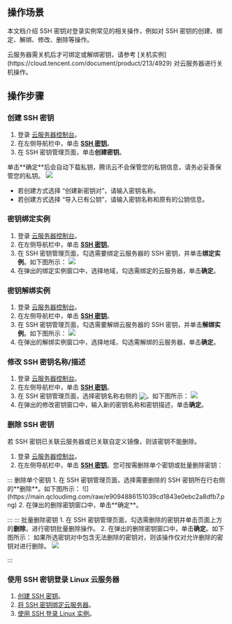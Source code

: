 ## 操作场景
本文档介绍 SSH 密钥对登录实例常见的相关操作，例如对 SSH 密钥的创建、绑定、解绑、修改、删除等操作。


<dx-alert infotype="notice" title="">
云服务器需关机后才可绑定或解绑密钥，请参考 [关机实例](https://cloud.tencent.com/document/product/213/4929) 对云服务器进行关机操作。
</dx-alert>



## 操作步骤

### 创建 SSH 密钥[](id:creatSSH)
 1. 登录 [云服务器控制台](https://console.cloud.tencent.com/cvm/)。
 2. 在左侧导航栏中，单击 **[SSH 密钥](https://console.cloud.tencent.com/cvm/sshkey)**。
 3. 在 SSH 密钥管理页面，单击**创建密钥**。
<dx-alert infotype="notice" title="">
单击**确定**后会自动下载私钥，腾讯云不会保管您的私钥信息，请务必妥善保管您的私钥。
</dx-alert>
<img src="https://main.qcloudimg.com/raw/c6670263e32491f583d1bf0a31e19ce7.png">
  <ul>
  <li> 若创建方式选择 “创建新密钥对”，请输入密钥名称。</li>
  <li>若创建方式选择 “导入已有公钥”，请输入密钥名称和原有的公钥信息。</li>
	</ul>



### 密钥绑定实例[](id:bindingSSH)
 1. 登录 [云服务器控制台](https://console.cloud.tencent.com/cvm/)。
 2. 在左侧导航栏中，单击 **[SSH 密钥](https://console.cloud.tencent.com/cvm/sshkey)**。
 3. 在 SSH 密钥管理页面，勾选需要绑定云服务器的 SSH 密钥，并单击**绑定实例**。如下图所示：
![](https://main.qcloudimg.com/raw/454857fb36fc098e3de5d7987a8b9c46.png)
 4. 在弹出的绑定实例窗口中，选择地域，勾选需绑定的云服务器，单击**确定**。


### 密钥解绑实例
 1. 登录 [云服务器控制台](https://console.cloud.tencent.com/cvm/)。
 2. 在左侧导航栏中，单击 **[SSH 密钥](https://console.cloud.tencent.com/cvm/sshkey)**。
 3. 在 SSH 密钥管理页面，勾选需要解绑云服务器的 SSH 密钥，并单击**解绑实例**。如下图所示：
![](https://main.qcloudimg.com/raw/6b84f5c8a8460f435444044726404991.png)
 4. 在弹出的解绑实例窗口中，选择地域，勾选需解绑的云服务器，单击**确定**。


### 修改 SSH 密钥名称/描述
 1. 登录 [云服务器控制台](https://console.cloud.tencent.com/cvm/)。
 2. 在左侧导航栏中，单击 **[SSH 密钥](https://console.cloud.tencent.com/cvm/sshkey)**。
 3. 在 SSH 密钥管理页面，选择密钥名称右侧的 <img  style="margin:-3px 0px" src="https://main.qcloudimg.com/raw/9db81482f9242417d94a04f314b42b19.png"/>。如下图所示：
![](https://main.qcloudimg.com/raw/d6392148e08a8a6c527dd5aae0088eaf.png)
 4. 在弹出的修改密钥窗口中，输入新的密钥名称和密钥描述，单击**确定**。

### 删除 SSH 密钥

<dx-alert infotype="notice" title="">
若 SSH 密钥已关联云服务器或已关联自定义镜像，则该密钥不能删除。
</dx-alert>


1. 登录 [云服务器控制台](https://console.cloud.tencent.com/cvm/)。
2. 在左侧导航栏中，单击 **[SSH 密钥](https://console.cloud.tencent.com/cvm/sshkey)**。您可按需删除单个密钥或批量删除密钥：
<dx-tabs>
::: 删除单个密钥
    1. 在 SSH 密钥管理页面，选择需要删除的 SSH 密钥所在行右侧的**删除**。如下图所示：
![](https://main.qcloudimg.com/raw/e9094886151039cd1843e0ebc2a8dfb7.png)
    2. 在弹出的删除密钥窗口中，单击**确定**。
    
:::
::: 批量删除密钥
    1. 在 SSH 密钥管理页面，勾选需删除的密钥并单击页面上方的**删除**，进行密钥批量删除操作。
    2. 在弹出的删除密钥窗口中，单击**确定**。如下图所示：
    如果所选密钥对中包含无法删除的密钥对，则该操作仅对允许删除的密钥对进行删除。
		![](https://main.qcloudimg.com/raw/568387aa0a8a59c5a34c61ae3193c921.png)
		
:::
</dx-tabs>



### 使用 SSH 密钥登录 Linux 云服务器

1. [创建 SSH 密钥](#creatSSH)。
2. [将 SSH 密钥绑定云服务器](#bindingSSH)。
3. [使用 SSH 登录 Linux 实例](https://cloud.tencent.com/document/product/213/35700)。
